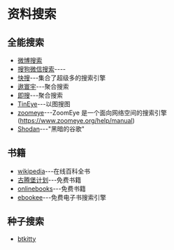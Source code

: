 # 资料搜索

## 全能搜索

- [微博搜索](http://s.weibo.com/?Refer=STopic_icon)
- [搜狗微信搜索](http://weixin.sogou.com/)----
- [快搜](http://search.chongbuluo.com/)---集合了超级多的搜索引擎
- [遨寰宇](http://aohuanyu.com/)---聚合搜索
- [即搜](https://deepso.io/)---聚合搜索
- [TinEye](https://www.tineye.com/)---以图搜图
- [zoomeye](https://www.zoomeye.org/)---ZoomEye 是一个面向网络空间的搜索引擎(<https://www.zoomeye.org/help/manual>)
- [Shodan](https://www.shodan.io/)---"黑暗的谷歌"

## 书籍

- [wikipedia](https://zh.wikipedia.org/wiki/Wikipedia:%E9%A6%96%E9%A1%B5)---在线百科全书
- [古腾堡计划](http://www.gutenberg.org/)---免费书籍
- [onlinebooks](http://onlinebooks.library.upenn.edu/)---免费书籍
- [ebookee](https://ebookee.org/)---免费电子书搜索引擎

## 种子搜索

- [btkitty](http://btkitty.kim/)
